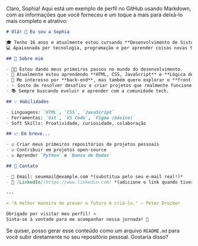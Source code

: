 Claro, Sophia! Aqui está um exemplo de perfil no GitHub usando Markdown, com as informações que você forneceu e um toque a mais para deixá-lo mais completo e atrativo:

```markdown
# Olá! 👋 Eu sou a Sophia

🎓 Tenho 16 anos e atualmente estou cursando **Desenvolvimento de Sistemas**.  
💻 Apaixonada por tecnologia, programação e por aprender coisas novas todos os dias!  

## 🚀 Sobre mim

- 👩‍💻 Estou dando meus primeiros passos no mundo do desenvolvimento.
- 🌱 Atualmente estou aprendendo **HTML, CSS, JavaScript** e **Lógica de Programação**.
- 🧠 Me interesso por **back-end**, mas também quero explorar o **front-end**.
- ✨ Gosto de resolver desafios e criar projetos que realmente funcionem.
- 📚 Sempre buscando evoluir e aprender com a comunidade tech.

## 💡 Habilidades

- Linguagens: `HTML`, `CSS`, `JavaScript`  
- Ferramentas: `Git`, `VS Code`, `Figma (básico)`  
- Soft Skills: Proatividade, curiosidade, colaboração

## 📈 Em breve...

- ☑️ Criar meus primeiros repositórios de projetos pessoais
- ☑️ Contribuir em projetos open-source
- ☑️ Aprender `Python` e `Banco de Dados`

## 💬 Contato

- 📧 Email: seuemail@example.com *(substitua pelo seu e-mail real!)*
- 💼 [LinkedIn](https://www.linkedin.com) *(adicione o link quando tiver)*

---

> "A melhor maneira de prever o futuro é criá-lo." — Peter Drucker

Obrigado por visitar meu perfil! ⭐  
Sinta-se à vontade para me acompanhar nessa jornada! 🚀
```

Se quiser, posso gerar esse conteúdo como um arquivo `README.md` para você subir diretamente no seu repositório pessoal. Gostaria disso?
